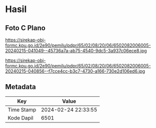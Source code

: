 # Hasil

## Foto C Plano

https://sirekap-obj-formc.kpu.go.id/2e90/pemilu/pdpr/65/02/08/20/06/6502082006005-20240215-041049--45736a7a-ab75-4540-9dc5-3a937c06ece8.jpg

https://sirekap-obj-formc.kpu.go.id/2e90/pemilu/pdpr/65/02/08/20/06/6502082006005-20240215-040856--f7cce4cc-b3c7-4730-a166-730e2d106ed6.jpg


## Metadata

| Key        | Value               |
| ---------- | ------------------- |
| Time Stamp | 2024-02-24 22:33:55 |
| Kode Dapil | 6501                |



